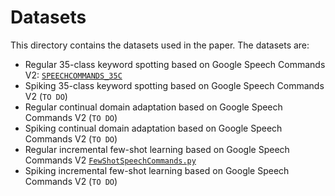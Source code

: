 # Datasets

This directory contains the datasets used in the paper. The datasets are:

- Regular 35-class keyword spotting based on Google Speech Commands V2: [`SPEECHCOMMANDS_35C`](./SPEECHCOMMANDS_35C.py)
- Spiking 35-class keyword spotting based on Google Speech Commands V2 (`TO DO`)
- Regular continual domain adaptation based on Google Speech Commands V2 (`TO DO`)
- Spiking continual domain adaptation based on Google Speech Commands V2 (`TO DO`)
- Regular incremental few-shot learning based on Google Speech Commands V2 [`FewShotSpeechCommands.py`](./FewShotSpeechCommands.py)
- Spiking incremental few-shot learning based on Google Speech Commands V2 (`TO DO`)
